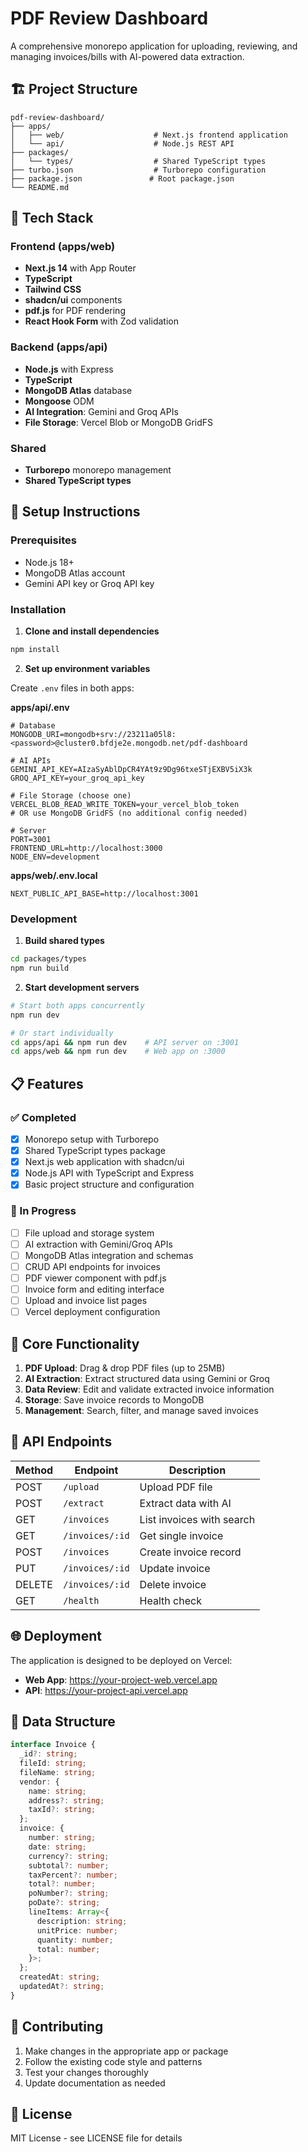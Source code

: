 # PDF Review Dashboard

A comprehensive monorepo application for uploading, reviewing, and managing invoices/bills with AI-powered data extraction.

## 🏗 Project Structure

```
pdf-review-dashboard/
├── apps/
│   ├── web/                    # Next.js frontend application
│   └── api/                    # Node.js REST API
├── packages/
│   └── types/                  # Shared TypeScript types
├── turbo.json                  # Turborepo configuration
├── package.json               # Root package.json
└── README.md
```

## 🚀 Tech Stack

### Frontend (apps/web)
- **Next.js 14** with App Router
- **TypeScript**
- **Tailwind CSS**
- **shadcn/ui** components
- **pdf.js** for PDF rendering
- **React Hook Form** with Zod validation

### Backend (apps/api)
- **Node.js** with Express
- **TypeScript**
- **MongoDB Atlas** database
- **Mongoose** ODM
- **AI Integration**: Gemini and Groq APIs
- **File Storage**: Vercel Blob or MongoDB GridFS

### Shared
- **Turborepo** monorepo management
- **Shared TypeScript types**

## 🔧 Setup Instructions

### Prerequisites
- Node.js 18+
- MongoDB Atlas account
- Gemini API key or Groq API key

### Installation

1. **Clone and install dependencies**
```bash
npm install
```

2. **Set up environment variables**

Create `.env` files in both apps:

**apps/api/.env**
```env
# Database
MONGODB_URI=mongodb+srv://23211a05l8:<password>@cluster0.bfdje2e.mongodb.net/pdf-dashboard

# AI APIs
GEMINI_API_KEY=AIzaSyAblDpCR4YAt9z9Dg96txeSTjEXBV5iX3k
GROQ_API_KEY=your_groq_api_key

# File Storage (choose one)
VERCEL_BLOB_READ_WRITE_TOKEN=your_vercel_blob_token
# OR use MongoDB GridFS (no additional config needed)

# Server
PORT=3001
FRONTEND_URL=http://localhost:3000
NODE_ENV=development
```

**apps/web/.env.local**
```env
NEXT_PUBLIC_API_BASE=http://localhost:3001
```

### Development

1. **Build shared types**
```bash
cd packages/types
npm run build
```

2. **Start development servers**
```bash
# Start both apps concurrently
npm run dev

# Or start individually
cd apps/api && npm run dev    # API server on :3001
cd apps/web && npm run dev    # Web app on :3000
```

## 📋 Features

### ✅ Completed
- [x] Monorepo setup with Turborepo
- [x] Shared TypeScript types package
- [x] Next.js web application with shadcn/ui
- [x] Node.js API with TypeScript and Express
- [x] Basic project structure and configuration

### 🚧 In Progress
- [ ] File upload and storage system
- [ ] AI extraction with Gemini/Groq APIs
- [ ] MongoDB Atlas integration and schemas
- [ ] CRUD API endpoints for invoices
- [ ] PDF viewer component with pdf.js
- [ ] Invoice form and editing interface
- [ ] Upload and invoice list pages
- [ ] Vercel deployment configuration

## 🎯 Core Functionality

1. **PDF Upload**: Drag & drop PDF files (up to 25MB)
2. **AI Extraction**: Extract structured data using Gemini or Groq
3. **Data Review**: Edit and validate extracted invoice information
4. **Storage**: Save invoice records to MongoDB
5. **Management**: Search, filter, and manage saved invoices

## 🔄 API Endpoints

| Method | Endpoint | Description |
|--------|----------|-------------|
| POST | `/upload` | Upload PDF file |
| POST | `/extract` | Extract data with AI |
| GET | `/invoices` | List invoices with search |
| GET | `/invoices/:id` | Get single invoice |
| POST | `/invoices` | Create invoice record |
| PUT | `/invoices/:id` | Update invoice |
| DELETE | `/invoices/:id` | Delete invoice |
| GET | `/health` | Health check |

## 🌐 Deployment

The application is designed to be deployed on Vercel:
- **Web App**: https://your-project-web.vercel.app
- **API**: https://your-project-api.vercel.app

## 📁 Data Structure

```typescript
interface Invoice {
  _id?: string;
  fileId: string;
  fileName: string;
  vendor: {
    name: string;
    address?: string;
    taxId?: string;
  };
  invoice: {
    number: string;
    date: string;
    currency?: string;
    subtotal?: number;
    taxPercent?: number;
    total?: number;
    poNumber?: string;
    poDate?: string;
    lineItems: Array<{
      description: string;
      unitPrice: number;
      quantity: number;
      total: number;
    }>;
  };
  createdAt: string;
  updatedAt?: string;
}
```

## 🤝 Contributing

1. Make changes in the appropriate app or package
2. Follow the existing code style and patterns
3. Test your changes thoroughly
4. Update documentation as needed

## 📝 License

MIT License - see LICENSE file for details
